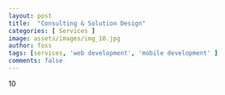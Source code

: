 ```yaml
---
layout: post
title:  "Consulting & Solution Design"
categories: [ Services ]
image: assets/images/img_10.jpg
author: foss
tags: [services, 'web development', 'mobile development' ]
comments: false
---
```

10

